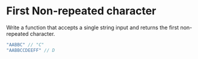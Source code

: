# First Non-repeated character

Write a function that accepts a single string input and returns the first non-repeated character.

```js
"AABBC" // "C"
"AABBCCDEEFF" // D
```
